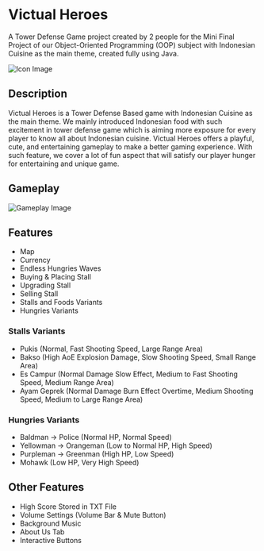 
# Victual Heroes

A Tower Defense Game project created by 2 people for the Mini Final Project
of our Object-Oriented Programming (OOP) subject with
Indonesian Cuisine as the main theme, created fully using Java.

![Icon Image](https://cdn.discordapp.com/attachments/995337235211763722/1055084557659017306/image.png)

## Description
Victual Heroes is a Tower Defense Based game with Indonesian Cuisine as the main theme. We mainly introduced Indonesian food with such excitement in tower defense game which is aiming more exposure for every player to know all about Indonesian cuisine. Victual Heroes offers a playful, cute, and entertaining gameplay to make a better gaming experience. With such feature, we cover a lot of fun aspect that will satisfy our player hunger for entertaining and unique game.

## Gameplay
![Gameplay Image](https://cdn.discordapp.com/attachments/995337235211763722/1055085127698497587/image.png)

## Features
- Map
- Currency
- Endless Hungries Waves
- Buying & Placing Stall
- Upgrading Stall
- Selling Stall
- Stalls and Foods Variants
- Hungries Variants

### Stalls Variants
- Pukis (Normal, Fast Shooting Speed, Large Range Area)
- Bakso (High AoE Explosion Damage, Slow Shooting Speed, Small Range Area)
- Es Campur (Normal Damage Slow Effect, Medium to Fast Shooting Speed, Medium Range Area)
- Ayam Geprek (Normal Damage Burn Effect Overtime, Medium Shooting Speed, Medium to Large Range Area) 

### Hungries Variants
- Baldman -> Police (Normal HP, Normal Speed)
- Yellowman -> Orangeman (Low to Normal HP, High Speed)
- Purpleman -> Greenman (High HP, Low Speed)
- Mohawk (Low HP, Very High Speed)

## Other Features
- High Score Stored in TXT File
- Volume Settings (Volume Bar & Mute Button)
- Background Music
- About Us Tab
- Interactive Buttons
